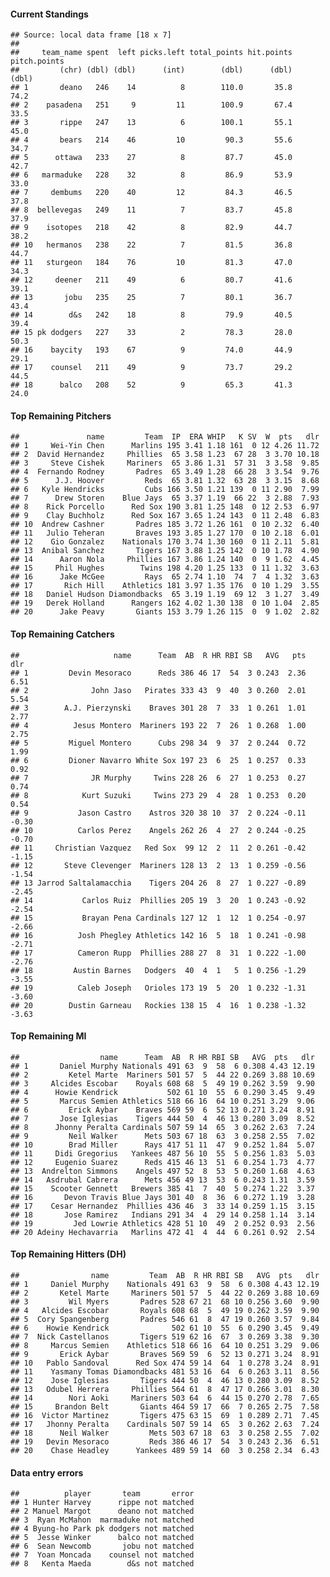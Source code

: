 #### Current Standings

    ## Source: local data frame [18 x 7]
    ## 
    ##     team_name spent  left picks.left total_points hit.points pitch.points
    ##         (chr) (dbl) (dbl)      (int)        (dbl)      (dbl)        (dbl)
    ## 1       deano   246    14          8        110.0       35.8         74.2
    ## 2    pasadena   251     9         11        100.9       67.4         33.5
    ## 3       rippe   247    13          6        100.1       55.1         45.0
    ## 4       bears   214    46         10         90.3       55.6         34.7
    ## 5      ottawa   233    27          8         87.7       45.0         42.7
    ## 6   marmaduke   228    32          8         86.9       53.9         33.0
    ## 7     dembums   220    40         12         84.3       46.5         37.8
    ## 8  bellevegas   249    11          7         83.7       45.8         37.9
    ## 9    isotopes   218    42          8         82.9       44.7         38.2
    ## 10   hermanos   238    22          7         81.5       36.8         44.7
    ## 11   sturgeon   184    76         10         81.3       47.0         34.3
    ## 12     deener   211    49          6         80.7       41.6         39.1
    ## 13       jobu   235    25          7         80.1       36.7         43.4
    ## 14        d&s   242    18          8         79.9       40.5         39.4
    ## 15 pk dodgers   227    33          2         78.3       28.0         50.3
    ## 16    baycity   193    67          9         74.0       44.9         29.1
    ## 17    counsel   211    49          9         73.7       29.2         44.5
    ## 18      balco   208    52          9         65.3       41.3         24.0

#### Top Remaining Pitchers

    ##               name         Team  IP  ERA WHIP   K SV  W  pts   dlr
    ## 1     Wei-Yin Chen      Marlins 195 3.41 1.18 161  0 12 4.26 11.72
    ## 2  David Hernandez     Phillies  65 3.58 1.23  67 28  3 3.70 10.18
    ## 3     Steve Cishek     Mariners  65 3.86 1.31  57 31  3 3.58  9.85
    ## 4  Fernando Rodney       Padres  65 3.49 1.28  66 28  3 3.54  9.76
    ## 5      J.J. Hoover         Reds  65 3.81 1.32  63 28  3 3.15  8.68
    ## 6   Kyle Hendricks         Cubs 166 3.50 1.21 139  0 11 2.90  7.99
    ## 7      Drew Storen    Blue Jays  65 3.37 1.19  66 22  3 2.88  7.93
    ## 8    Rick Porcello      Red Sox 190 3.81 1.25 148  0 12 2.53  6.97
    ## 9    Clay Buchholz      Red Sox 167 3.65 1.24 143  0 11 2.48  6.83
    ## 10  Andrew Cashner       Padres 185 3.72 1.26 161  0 10 2.32  6.40
    ## 11   Julio Teheran       Braves 193 3.85 1.27 170  0 10 2.18  6.01
    ## 12    Gio Gonzalez    Nationals 170 3.74 1.30 160  0 11 2.11  5.81
    ## 13  Anibal Sanchez       Tigers 167 3.88 1.25 142  0 10 1.78  4.90
    ## 14      Aaron Nola     Phillies 167 3.86 1.24 140  0  9 1.62  4.45
    ## 15     Phil Hughes        Twins 198 4.20 1.25 133  0 11 1.32  3.63
    ## 16      Jake McGee         Rays  65 2.74 1.10  74  7  4 1.32  3.63
    ## 17       Rich Hill    Athletics 181 3.97 1.35 176  0 10 1.29  3.55
    ## 18   Daniel Hudson Diamondbacks  65 3.19 1.19  69 12  3 1.27  3.49
    ## 19   Derek Holland      Rangers 162 4.02 1.30 138  0 10 1.04  2.85
    ## 20      Jake Peavy       Giants 153 3.79 1.26 115  0  9 1.02  2.82

#### Top Remaining Catchers

    ##                     name      Team  AB  R HR RBI SB   AVG   pts   dlr
    ## 1         Devin Mesoraco      Reds 386 46 17  54  3 0.243  2.36  6.51
    ## 2              John Jaso   Pirates 333 43  9  40  3 0.260  2.01  5.54
    ## 3        A.J. Pierzynski    Braves 301 28  7  33  1 0.261  1.01  2.77
    ## 4          Jesus Montero  Mariners 193 22  7  26  1 0.268  1.00  2.75
    ## 5         Miguel Montero      Cubs 298 34  9  37  2 0.244  0.72  1.99
    ## 6         Dioner Navarro White Sox 197 23  6  25  1 0.257  0.33  0.92
    ## 7              JR Murphy     Twins 228 26  6  27  1 0.253  0.27  0.74
    ## 8            Kurt Suzuki     Twins 273 29  4  28  1 0.253  0.20  0.54
    ## 9           Jason Castro    Astros 320 38 10  37  2 0.224 -0.11 -0.30
    ## 10          Carlos Perez    Angels 262 26  4  27  2 0.244 -0.25 -0.70
    ## 11     Christian Vazquez   Red Sox  99 12  2  11  2 0.261 -0.42 -1.15
    ## 12       Steve Clevenger  Mariners 128 13  2  13  1 0.259 -0.56 -1.54
    ## 13 Jarrod Saltalamacchia    Tigers 204 26  8  27  1 0.227 -0.89 -2.45
    ## 14           Carlos Ruiz  Phillies 205 19  3  20  1 0.243 -0.92 -2.54
    ## 15           Brayan Pena Cardinals 127 12  1  12  1 0.254 -0.97 -2.66
    ## 16          Josh Phegley Athletics 142 16  5  18  1 0.241 -0.98 -2.71
    ## 17          Cameron Rupp  Phillies 288 27  8  31  1 0.222 -1.00 -2.76
    ## 18         Austin Barnes   Dodgers  40  4  1   5  1 0.256 -1.29 -3.55
    ## 19          Caleb Joseph   Orioles 173 19  5  20  1 0.232 -1.31 -3.60
    ## 20        Dustin Garneau   Rockies 138 15  4  16  1 0.238 -1.32 -3.63

#### Top Remaining MI

    ##                  name      Team  AB  R HR RBI SB   AVG  pts   dlr
    ## 1       Daniel Murphy Nationals 491 63  9  58  6 0.308 4.43 12.19
    ## 2         Ketel Marte  Mariners 501 57  5  44 22 0.269 3.88 10.69
    ## 3     Alcides Escobar    Royals 608 68  5  49 19 0.262 3.59  9.90
    ## 4      Howie Kendrick           502 61 10  55  6 0.290 3.45  9.49
    ## 5       Marcus Semien Athletics 518 66 16  64 10 0.251 3.29  9.06
    ## 6         Erick Aybar    Braves 569 59  6  52 13 0.271 3.24  8.91
    ## 7       Jose Iglesias    Tigers 444 50  4  46 13 0.280 3.09  8.52
    ## 8      Jhonny Peralta Cardinals 507 59 14  65  3 0.262 2.63  7.24
    ## 9         Neil Walker      Mets 503 67 18  63  3 0.258 2.55  7.02
    ## 10        Brad Miller      Rays 417 51 11  47  9 0.252 1.84  5.07
    ## 11     Didi Gregorius   Yankees 487 56 10  55  5 0.256 1.83  5.03
    ## 12     Eugenio Suarez      Reds 415 46 13  51  6 0.254 1.73  4.77
    ## 13  Andrelton Simmons    Angels 497 52  8  53  5 0.260 1.68  4.63
    ## 14   Asdrubal Cabrera      Mets 456 49 13  53  6 0.243 1.31  3.59
    ## 15    Scooter Gennett   Brewers 385 41  7  40  5 0.274 1.22  3.37
    ## 16       Devon Travis Blue Jays 301 40  8  36  6 0.272 1.19  3.28
    ## 17    Cesar Hernandez  Phillies 436 46  3  33 14 0.259 1.15  3.15
    ## 18       Jose Ramirez   Indians 291 34  4  29 14 0.258 1.14  3.14
    ## 19         Jed Lowrie Athletics 428 51 10  49  2 0.252 0.93  2.56
    ## 20 Adeiny Hechavarria   Marlins 472 41  4  44  6 0.261 0.92  2.54

#### Top Remaining Hitters (DH)

    ##                name         Team  AB  R HR RBI SB   AVG  pts   dlr
    ## 1     Daniel Murphy    Nationals 491 63  9  58  6 0.308 4.43 12.19
    ## 2       Ketel Marte     Mariners 501 57  5  44 22 0.269 3.88 10.69
    ## 3         Wil Myers       Padres 528 67 21  68 10 0.256 3.60  9.90
    ## 4   Alcides Escobar       Royals 608 68  5  49 19 0.262 3.59  9.90
    ## 5  Cory Spangenberg       Padres 546 61  8  47 19 0.260 3.57  9.84
    ## 6    Howie Kendrick              502 61 10  55  6 0.290 3.45  9.49
    ## 7  Nick Castellanos       Tigers 519 62 16  67  3 0.269 3.38  9.30
    ## 8     Marcus Semien    Athletics 518 66 16  64 10 0.251 3.29  9.06
    ## 9       Erick Aybar       Braves 569 59  6  52 13 0.271 3.24  8.91
    ## 10   Pablo Sandoval      Red Sox 474 59 14  64  1 0.278 3.24  8.91
    ## 11    Yasmany Tomas Diamondbacks 481 53 16  64  6 0.263 3.11  8.56
    ## 12    Jose Iglesias       Tigers 444 50  4  46 13 0.280 3.09  8.52
    ## 13   Odubel Herrera     Phillies 564 61  8  47 17 0.266 3.01  8.30
    ## 14        Nori Aoki     Mariners 503 64  6  44 15 0.270 2.78  7.65
    ## 15     Brandon Belt       Giants 464 59 17  66  7 0.265 2.75  7.58
    ## 16  Victor Martinez       Tigers 475 63 15  69  1 0.289 2.71  7.45
    ## 17   Jhonny Peralta    Cardinals 507 59 14  65  3 0.262 2.63  7.24
    ## 18      Neil Walker         Mets 503 67 18  63  3 0.258 2.55  7.02
    ## 19   Devin Mesoraco         Reds 386 46 17  54  3 0.243 2.36  6.51
    ## 20    Chase Headley      Yankees 489 59 14  60  3 0.258 2.34  6.43

#### Data entry errors

    ##          player       team       error
    ## 1 Hunter Harvey      rippe not matched
    ## 2 Manuel Margot      deano not matched
    ## 3  Ryan McMahon  marmaduke not matched
    ## 4 Byung-ho Park pk dodgers not matched
    ## 5  Jesse Winker      balco not matched
    ## 6  Sean Newcomb       jobu not matched
    ## 7  Yoan Moncada    counsel not matched
    ## 8   Kenta Maeda        d&s not matched
